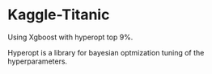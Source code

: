 # Kaggle-Titanic
Using Xgboost with hyperopt top 9%.

Hyperopt is a library for bayesian optmization tuning of the hyperparameters.
